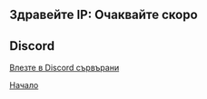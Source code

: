 ## Здравейте IP: Очаквайте скоро 



## Discord
[Влезте в Discord сървърани](https://discord.gg/24SgpCK)















[Начало](https://www.gosubg.tk)
